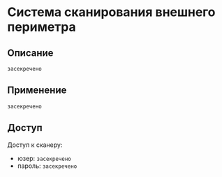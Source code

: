 # Система сканирования внешнего периметра

## Описание
```засекречено```

## Применение
```засекречено```

## Доступ
Доступ к сканеру:
- юзер: ```засекречено```
- пароль: ```засекречено```

